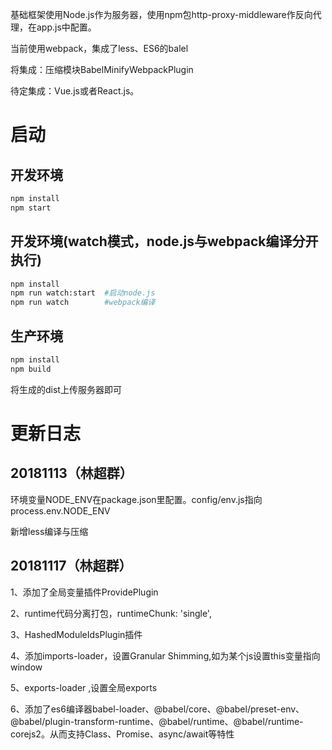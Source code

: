 基础框架使用Node.js作为服务器，使用npm包http-proxy-middleware作反向代理，在app.js中配置。

当前使用webpack，集成了less、ES6的balel

将集成：压缩模块BabelMinifyWebpackPlugin

待定集成：Vue.js或者React.js。
# 启动
## 开发环境
```bash
npm install
npm start
```
## 开发环境(watch模式，node.js与webpack编译分开执行)
```bash
npm install
npm run watch:start  #启动node.js
npm run watch        #webpack编译
```
## 生产环境
```bash
npm install
npm build
```
将生成的dist上传服务器即可

# 更新日志
## 20181113（林超群）
环境变量NODE_ENV在package.json里配置。config/env.js指向process.env.NODE_ENV

新增less编译与压缩
## 20181117（林超群）
1、添加了全局变量插件ProvidePlugin

2、runtime代码分离打包，runtimeChunk: 'single',

3、HashedModuleIdsPlugin插件

4、添加imports-loader，设置Granular Shimming,如为某个js设置this变量指向window

5、exports-loader  ,设置全局exports

6、添加了es6编译器babel-loader、@babel/core、@babel/preset-env、@babel/plugin-transform-runtime、@babel/runtime、@babel/runtime-corejs2。从而支持Class、Promise、async/await等特性

